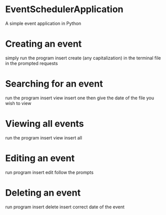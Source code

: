 # EventSchedulerApplication
A simple event application in Python

# Creating an event
simply run the program
insert create (any capitalization) in the terminal
file in the prompted requests

# Searching for an event
run the program
insert view
insert one
then give the date of the file you wish to view

# Viewing all events
run the program
insert view
insert all

# Editing an event
run program
insert edit
follow the prompts

# Deleting an event
run program
insert delete
insert correct date of the event
